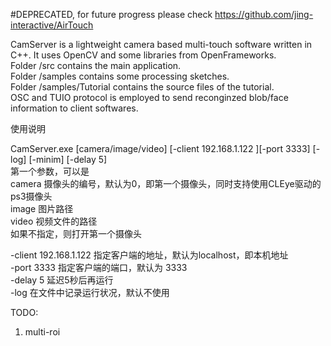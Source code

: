 #DEPRECATED, for future progress please check https://github.com/jing-interactive/AirTouch

﻿CamServer is a lightweight camera based multi-touch software written in C++.
It uses OpenCV and some libraries from OpenFrameworks.  
Folder /src contains the main application.   
Folder /samples contains some processing sketches.  
Folder /samples/Tutorial contains the source files of the tutorial.  
OSC and TUIO protocol is employed to send reconginzed blob/face information to client softwares.  

使用说明


CamServer.exe [camera/image/video] [-client 192.168.1.122 ][-port 3333] [-log] [-minim] [-delay 5]  
第一个参数，可以是  
camera		摄像头的编号，默认为0，即第一个摄像头，同时支持使用CLEye驱动的ps3摄像头  
image		图片路径  
video		视频文件的路径  
如果不指定，则打开第一个摄像头   

-client 192.168.1.122	指定客户端的地址，默认为localhost，即本机地址  
-port 3333	指定客户端的端口，默认为 3333  
-delay	5	延迟5秒后再运行  
-log 		在文件中记录运行状况，默认不使用  

TODO:
1. multi-roi 
